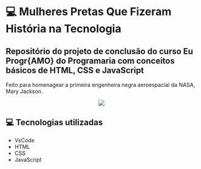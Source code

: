 <h1>💻 Mulheres Pretas Que Fizeram História na Tecnologia</h1>

<h2> Repositório do projeto de conclusão do curso Eu Progr{AMO} do Programaria com conceitos básicos de HTML, CSS e JavaScript</h2>
<p align=”center”>Feito para homenagear a primeira engenheira negra aeroespacial da NASA, Mary Jackson.</center>

<p align="center"><img src="https://user-images.githubusercontent.com/79284447/116480341-8ad88980-a857-11eb-939b-9f6b1358eca2.png"></center>

<h2>💻 Tecnologias utilizadas </h2>
<ul>
  <li>VsCode</li>
  <li>HTML</li>
  <li>CSS</li>
  <li>JavaScript</li>
</ul>
